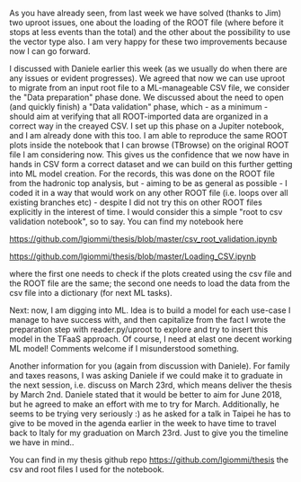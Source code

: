 ﻿As you have already seen, from last week we have solved (thanks to Jim) two uproot issues, one about the loading of the ROOT file (where before it stops at less events than the total) and the other about the possibility to use the vector<bool> type also. I am very happy for these two improvements because now I can go forward.

I discussed with Daniele earlier this week (as we usually do when there are any issues or evident progresses). We agreed that now we can use uproot to migrate from an input root file to a ML-manageable CSV file, we consider the "Data preparation" phase done. We discussed about the need to open (and quickly finish) a "Data validation" phase, which - as a minimum - should aim at verifying that all ROOT-imported data are organized in a correct way in the creayed CSV. I set up this phase on a Jupiter notebook, and I am already done with this too. I am able to reproduce the same ROOT plots inside the notebook that I can browse (TBrowse) on the original ROOT file I am considering now. This gives us the confidence that we now have in hands in CSV form a correct dataset and we can build on this further getting into ML model creation. For the records, this was done on the ROOT file from the hadronic top analysis, but - aiming to be as general as possible - I coded it in a way that would work on any other ROOT file (i.e. loops over all existing branches etc) - despite I did not try this on other ROOT files explicitly in the interest of time. I would consider this a simple "root to csv validation notebook", so to say. You can find my notebook here

https://github.com/lgiommi/thesis/blob/master/csv_root_validation.ipynb

https://github.com/lgiommi/thesis/blob/master/Loading_CSV.ipynb

where the first one needs to check if the plots created using the csv file and the ROOT file are the same; the second one needs to load the data from the csv file into a dictionary (for next ML tasks).


Next: now, I am digging into ML. Idea is to build a model for each use-case I manage to have success with, and then capitalize from the fact I wrote the preparation step with reader.py/uproot to explore and try to insert this model in the TFaaS approach. Of course, I need at elast one decent working ML model! Comments welcome if I misunderstood something.

Another information for you (again from discussion with Daniele). For family and taxes reasons, I was asking Daniele if we could make it to graduate in the next session, i.e. discuss on March 23rd, which means deliver the thesis by March 2nd. Daniele stated that it would be better to aim for June 2018, but he agreed to make an effort with me to try for March. Additionally, he seems to be trying very seriously :) as he asked for a talk in Taipei he has to give to be moved in the agenda earlier in the week to have time to travel back to Italy for my graduation on March 23rd. Just to give you the timeline we have in mind..

You can find in my thesis github repo https://github.com/lgiommi/thesis the csv and root files I used for the notebook.